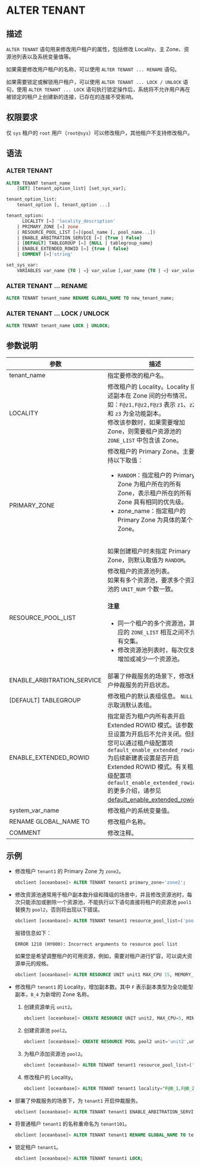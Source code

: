# ALTER TENANT

## 描述

`ALTER TENANT` 语句用来修改用户租户的属性，包括修改 Locality、主 Zone、资源池列表以及系统变量值等。

如果需要修改用户租户的名称，可以使用 `ALTER TENANT ... RENAME` 语句。

如果需要锁定或解锁用户租户，可以使用 `ALTER TENANT ... LOCK / UNLOCK` 语句，使用 `ALTER TENANT ... LOCK` 语句执行锁定操作后，系统将不允许用户再在被锁定的租户上创建新的连接，已存在的连接不受影响。

## 权限要求

仅 `sys` 租户的 `root` 用户（`root@sys`）可以修改租户，其他租户不支持修改租户。

## 语法

### ALTER TENANT

```sql
ALTER TENANT tenant_name
    [SET] [tenant_option_list] [set_sys_var];

tenant_option_list:
    tenant_option [, tenant_option ...]

tenant_option:
      LOCALITY [=] 'locality_description'
    | PRIMARY_ZONE [=] zone
    | RESOURCE_POOL_LIST [=](pool_name [, pool_name...]) 
    | ENABLE_ARBITRATION_SERVICE [=] {True | False} 
    | [DEFAULT] TABLEGROUP [=] {NULL | tablegroup_name}
    | ENABLE_EXTENDED_ROWID [=] {true | false}  
    | COMMENT [=]'string'   

set_sys_var:
    VARIABLES var_name {TO | =} var_value [,var_name {TO | =} var_value...]
```

### ALTER TENANT ... RENAME

```sql
ALTER TENANT tenant_name RENAME GLOBAL_NAME TO new_tenant_name;
```

### ALTER TENANT ... LOCK / UNLOCK

```sql
ALTER TENANT tenant_name LOCK | UNLOCK;
```

## 参数说明

|          **参数**          |                                      **描述**                                                                             |
|--------------------------|-----------------------------------------------------------------------------------------------------------------------------|
| tenant_name              | 指定要修改的租户名。                                                                                                           |
| LOCALITY                 | 修改租户的 Locality。Locality 描述副本在 Zone 间的分布情况，如：`F@z1,F@z2,F@z3` 表示 `z1`、`z2` 和 `z3` 为全功能副本。</br>修改该参数时，如果需要增加 Zone，则需要租户资源池的 `ZONE_LIST` 中包含该 Zone。 |
| PRIMARY_ZONE             | 修改租户的 Primary Zone。主要支持以下取值：<ul><li>`RANDOM`：指定租户的 Primary Zone 为租户所在的所有 Zone，表示租户所在的所有 Zone 具有相同的优先级。</li> <li>zone_name：指定租户的 Primary Zone 为具体的某个 Zone。</li></ul> </br>如果创建租户时未指定 Primary Zone，则默认取值为 `RANDOM`。                     |
| RESOURCE_POOL_LIST       | 修改租户的资源池列表。</br>如果有多个资源池，要求多个资源池的 `UNIT_NUM` 个数一致。<main id="notice" type='notice'><h4>注意</h4><ul><li>同一个租户的多个资源池，其对应的 <code>ZONE_LIST</code> 相互之间不允许有交集。</li> <li>修改资源池列表时，每次仅支持增加或减少一个资源池。</li></ul></main> |
| ENABLE_ARBITRATION_SERVICE | 部署了仲裁服务的场景下，修改租户仲裁服务的开启状态。|
| [DEFAULT] TABLEGROUP       | 修改租户的默认表组信息。 `NULL` 表示取消默认表组。                                                  |
| ENABLE_EXTENDED_ROWID      | 指定是否为租户内所有表开启 Extended ROWID 模式。该参数一旦设置为开启后不允许关闭。但是您可以通过租户级配置项 `default_enable_extended_rowid` 为后续新建表设置是否开启 Extended ROWID 模式。有关租户级配置项 `default_enable_extended_rowid` 的更多介绍，请参见 [default_enable_extended_rowid](../../../800.configuration-items-and-system-variables/100.system-configuration-items/400.tenant-level-configuration-items/4700.default_enable_extended_rowid.md)。|
| system_var_name          | 修改租户的系统变量值。                                                                      |
| RENAME GLOBAL_NAME TO    | 修改租户名称。                                                                          |
| COMMENT                  | 修改注释。                                                                              |

## 示例

* 修改租户 `tenant1` 的 Primary Zone 为 `zone2`。

  ```sql
  obclient [oceanbase]> ALTER TENANT tenant1 primary_zone='zone2';
  ```

* 修改资源池通常用于租户副本数升级和降级的场景中，并且修改资源池时，每次只能添加或删除一个资源池，不能执行以下语句直接将租户的资源池 `pool1` 替换为 `pool2`，否则将出现以下错误。

  ```sql
  obclient [oceanbase]> ALTER TENANT tenant1 resource_pool_list=('pool2');
  ```

  报错信息如下：

  ```shell
  ERROR 1210 (HY000): Incorrect arguments to resource pool list
  ```

  如果您是希望调整租户的可用资源，例如，需要对租户进行扩容，可以调大资源单元的规格。

  ```sql
  obclient [oceanbase]> ALTER RESOURCE UNIT unit1 MAX_CPU 15, MEMORY_SIZE '20G', MAX_IOPS 1280, MIN_CPU=10, MIN_IOPS=1024;
  ```

* 修改租户 `tenant1` 的 Locality，增加副本数。其中 `F` 表示副本类型为全功能型副本，`B_4` 为新增的 Zone 名称。

  1. 创建资源单元 `unit2`。

      ```sql
      obclient [oceanbase]> CREATE RESOURCE UNIT unit2, MAX_CPU=5, MIN_CPU=2.5, MEMORY_SIZE= '32G', MAX_IOPS=10000, MIN_IOPS=5000, LOG_DISK_SIZE=5301023539200;
      ```

  2. 创建资源池 `pool2`。

      ```sql
      obclient [oceanbase]> CREATE RESOURCE POOL pool2 unit='unit2',unit_num=1,zone_list=('B_4');
      ```

  3. 为租户添加资源池 `pool2`。
  
      ```sql
      obclient [oceanbase]> ALTER TENANT tenant1 resource_pool_list=('pool1','pool2');
      ```

  4. 修改租户的 Locality。
  
      ```sql
      obclient [oceanbase]> ALTER TENANT tenant1 locality="F@B_1,F@B_2,F@B_3,F@B_4";
      ```

* 部署了仲裁服务的场景下，为 `tenant1` 开启仲裁服务。

  ```sql
  obclient [oceanbase]> ALTER TENANT tenant1 ENABLE_ARBITRATION_SERVICE=true;
  ```

* 将普通租户 `tenant1` 的名称重命名为 `tenant101`。

  ```sql
  obclient [oceanbase]> ALTER TENANT tenant1 RENAME GLOBAL_NAME TO tenant101;
  ```

* 锁定租户 `tenant1`。

  ```sql
  obclient [oceanbase]> ALTER TENANT tenant1 LOCK;
  ```
